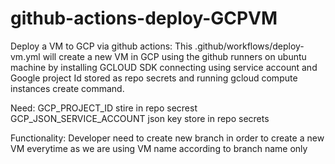 # github-actions-deploy-GCPVM

Deploy a VM to GCP via github actions:
  This .github/workflows/deploy-vm.yml will create a new VM in GCP using the github runners
  on ubuntu machine by installing GCLOUD SDK connecting using service account and Google
  project Id stored as repo secrets and running gcloud compute instances create command.

Need:
  GCP_PROJECT_ID stire in repo secrest
  GCP_JSON_SERVICE_ACCOUNT json key store in repo secrets
  
Functionality:
  Developer need to create new branch in order to create a new VM everytime
  as we are using VM name according to branch name only
